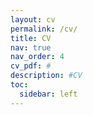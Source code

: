 ```yaml
---
layout: cv
permalink: /cv/
title: CV
nav: true
nav_order: 4
cv_pdf: #
description: #CV
toc:
  sidebar: left
---
```

